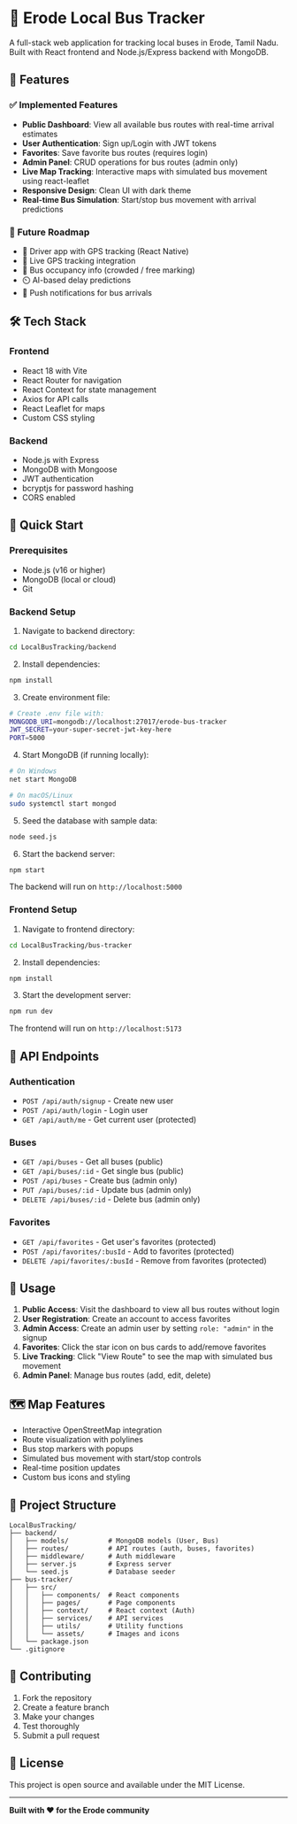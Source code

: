 # 🚌 Erode Local Bus Tracker

A full-stack web application for tracking local buses in Erode, Tamil Nadu. Built with React frontend and Node.js/Express backend with MongoDB.

## 🚀 Features

### ✅ Implemented Features
- **Public Dashboard**: View all available bus routes with real-time arrival estimates
- **User Authentication**: Sign up/Login with JWT tokens
- **Favorites**: Save favorite bus routes (requires login)
- **Admin Panel**: CRUD operations for bus routes (admin only)
- **Live Map Tracking**: Interactive maps with simulated bus movement using react-leaflet
- **Responsive Design**: Clean UI with dark theme
- **Real-time Bus Simulation**: Start/stop bus movement with arrival predictions

### 🔮 Future Roadmap
- 📱 Driver app with GPS tracking (React Native)
- 📍 Live GPS tracking integration
- 👥 Bus occupancy info (crowded / free marking)
- ⏲️ AI-based delay predictions
- 🔔 Push notifications for bus arrivals

## 🛠️ Tech Stack

### Frontend
- React 18 with Vite
- React Router for navigation
- React Context for state management
- Axios for API calls
- React Leaflet for maps
- Custom CSS styling

### Backend
- Node.js with Express
- MongoDB with Mongoose
- JWT authentication
- bcryptjs for password hashing
- CORS enabled

## 🚀 Quick Start

### Prerequisites
- Node.js (v16 or higher)
- MongoDB (local or cloud)
- Git

### Backend Setup

1. Navigate to backend directory:
```bash
cd LocalBusTracking/backend
```

2. Install dependencies:
```bash
npm install
```

3. Create environment file:
```bash
# Create .env file with:
MONGODB_URI=mongodb://localhost:27017/erode-bus-tracker
JWT_SECRET=your-super-secret-jwt-key-here
PORT=5000
```

4. Start MongoDB (if running locally):
```bash
# On Windows
net start MongoDB

# On macOS/Linux
sudo systemctl start mongod
```

5. Seed the database with sample data:
```bash
node seed.js
```

6. Start the backend server:
```bash
npm start
```

The backend will run on `http://localhost:5000`

### Frontend Setup

1. Navigate to frontend directory:
```bash
cd LocalBusTracking/bus-tracker
```

2. Install dependencies:
```bash
npm install
```

3. Start the development server:
```bash
npm run dev
```

The frontend will run on `http://localhost:5173`

## 📡 API Endpoints

### Authentication
- `POST /api/auth/signup` - Create new user
- `POST /api/auth/login` - Login user
- `GET /api/auth/me` - Get current user (protected)

### Buses
- `GET /api/buses` - Get all buses (public)
- `GET /api/buses/:id` - Get single bus (public)
- `POST /api/buses` - Create bus (admin only)
- `PUT /api/buses/:id` - Update bus (admin only)
- `DELETE /api/buses/:id` - Delete bus (admin only)

### Favorites
- `GET /api/favorites` - Get user's favorites (protected)
- `POST /api/favorites/:busId` - Add to favorites (protected)
- `DELETE /api/favorites/:busId` - Remove from favorites (protected)

## 🎯 Usage

1. **Public Access**: Visit the dashboard to view all bus routes without login
2. **User Registration**: Create an account to access favorites
3. **Admin Access**: Create an admin user by setting `role: "admin"` in the signup
4. **Favorites**: Click the star icon on bus cards to add/remove favorites
5. **Live Tracking**: Click "View Route" to see the map with simulated bus movement
6. **Admin Panel**: Manage bus routes (add, edit, delete)

## 🗺️ Map Features

- Interactive OpenStreetMap integration
- Route visualization with polylines
- Bus stop markers with popups
- Simulated bus movement with start/stop controls
- Real-time position updates
- Custom bus icons and styling

## 📂 Project Structure

```
LocalBusTracking/
├── backend/
│   ├── models/          # MongoDB models (User, Bus)
│   ├── routes/          # API routes (auth, buses, favorites)
│   ├── middleware/      # Auth middleware
│   ├── server.js        # Express server
│   └── seed.js          # Database seeder
├── bus-tracker/
│   ├── src/
│   │   ├── components/  # React components
│   │   ├── pages/       # Page components
│   │   ├── context/     # React context (Auth)
│   │   ├── services/    # API services
│   │   ├── utils/       # Utility functions
│   │   └── assets/      # Images and icons
│   └── package.json
└── .gitignore
```

## 🤝 Contributing

1. Fork the repository
2. Create a feature branch
3. Make your changes
4. Test thoroughly
5. Submit a pull request

## 📄 License

This project is open source and available under the MIT License.

---

**Built with ❤️ for the Erode community**
